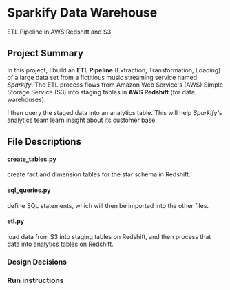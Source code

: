 # Sparkify Data Warehouse
ETL Pipeline in AWS Redshift and S3

## Project Summary
In this project, I build an **ETL Pipeline** (Extraction, Transformation, Loading)
of a large data set from a fictitious music streaming service named *Sparkify*.
The ETL process flows from Amazon Web Service's (AWS) 
Simple Storage Service (S3) 
into staging tables in **AWS Redshift** (for data warehouses).

I then query the staged data into an analytics table.
This will help *Sparkify's* analytics team learn insight about its customer base.

## File Descriptions

#### create_tables.py
create fact and dimension tables for the star schema in Redshift.

#### sql_queries.py
define SQL statements, which will then be imported into the other files.

#### etl.py
load data from S3 into staging tables on Redshift, and then process that data into analytics tables on Redshift.

### Design Decisions


### Run instructions
